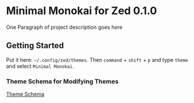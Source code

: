 # Minimal Monokai for Zed 0.1.0

One Paragraph of project description goes here

## Getting Started

Put it here: `~/.config/zed/themes`. Then `command` + `shift` + `p` and type `theme` and select `Minimal Monokai`.

### Theme Schema for Modifying Themes

[Theme Schema](https://zed.dev/schema/themes/v0.1.0.json)
